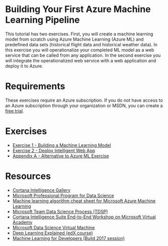 # Building Your First Azure Machine Learning Pipeline

This tutorial has two exercises. First, you will create a machine learning model from scratch using Azure Machine Learning (Azure ML) and predefined data sets (historical flight data and historical weather data). In this exercise you will operationalize your completed ML model as a web service that can be called from any application. In the second exercise you will integrate the operationalized web service with a web application and deploy it to Azure.

# Requirements

These exercises require an Azure subscription. If you do not have access to an Azure subscription through your organization or MSDN, you can create a [free trial](https://azure.microsoft.com/en-us/free/).

# Exercises

- [Exercise 1 - Building a Machine Learning Model](01_Exercise_1_-_Building_a_Machine_Learning_Model.md)
- [Exercise 2 - Deploy Intelligent Web App](02_Exercise_2_-_Deploy_Intelligent_Web_App.md)
- [Appendix A - Alternative to Azure ML Exercise](09_Appendix_A_-_Alternative_to_Azure_ML_Exercise.md)

# Resources

- [Cortana Intelligence Gallery](https://gallery.cortanaintelligence.com/)
- [Microsoft Professional Program for Data Science](https://academy.microsoft.com/en-us/professional-program/data-science/)
- [Machine learning algorithm cheat sheet for Microsoft Azure Machine Learning](https://docs.microsoft.com/en-us/azure/machine-learning/machine-learning-algorithm-cheat-sheet)
- [Microsoft Team Data Science Process (TDSP)](https://github.com/Azure/Microsoft-TDSP)
- [Cortana Intelligence Suite End-to-End Workshop on Microsoft Virtual Academy](https://mva.microsoft.com/en-us/training-courses/cortana-intelligence-suite-end-to-end-16972)
- [Microsoft Data Science Virtual Machine](https://docs.microsoft.com/en-us/azure/machine-learning/machine-learning-data-science-provision-vm)
- [Deep Learning Explained (edX course)](https://www.edx.org/course/deep-learning-explained-microsoft-dat236x)
- [Machine Learning for Developers (Build 2017 session)](https://channel9.msdn.com/Events/Build/2017/B8068)
